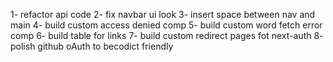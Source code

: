 1- refactor api code
2- fix navbar ui look
3- insert space between nav and main
4- build custom access denied comp
5- build custom word fetch error comp
6- build table for links
7- build custom redirect pages fot next-auth
8- polish github oAuth to becodict friendly
